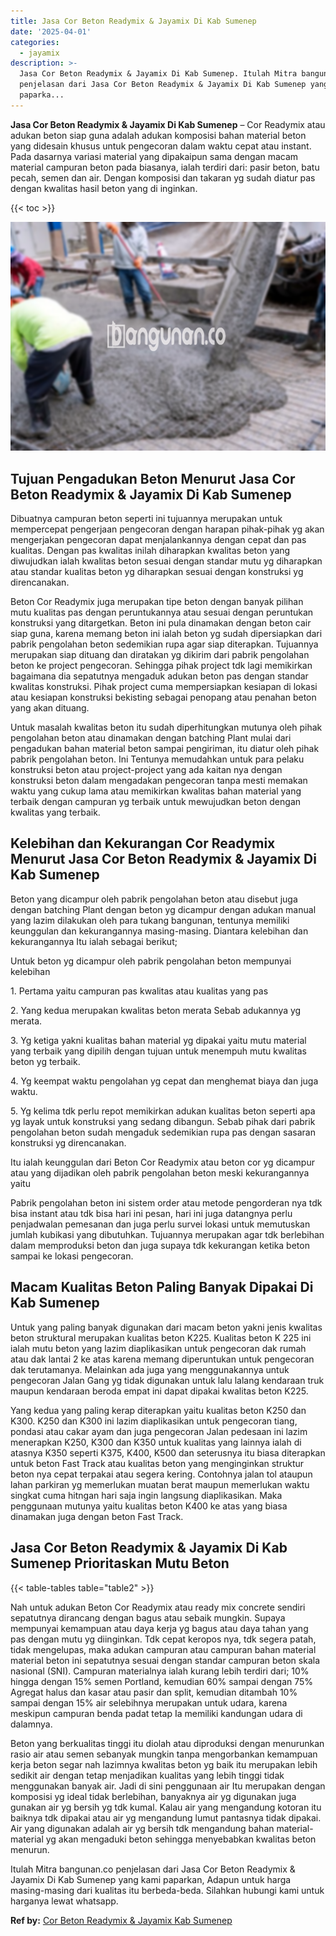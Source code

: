 ```yaml
---
title: Jasa Cor Beton Readymix & Jayamix Di Kab Sumenep
date: '2025-04-01'
categories:
  - jayamix
description: >-
  Jasa Cor Beton Readymix & Jayamix Di Kab Sumenep. Itulah Mitra bangunan.co
  penjelasan dari Jasa Cor Beton Readymix & Jayamix Di Kab Sumenep yang kami
  paparka...
---
```


**Jasa Cor Beton Readymix & Jayamix Di Kab Sumenep** – Cor Readymix atau adukan beton siap guna adalah adukan komposisi bahan material beton yang didesain khusus untuk pengecoran dalam waktu cepat atau instant. Pada dasarnya variasi material yang dipakaipun sama dengan macam material campuran beton pada biasanya, ialah terdiri dari: pasir beton, batu pecah, semen dan air. Dengan komposisi dan takaran yg sudah diatur pas dengan kwalitas hasil beton yang di inginkan.

{{< toc >}}

![Jasa Cor Beton Readymix & Jayamix Di Kab Sumenep](/images/jasa-cor-readymix-60.png)

## Tujuan Pengadukan Beton Menurut Jasa Cor Beton Readymix & Jayamix Di Kab Sumenep

Dibuatnya campuran beton seperti ini tujuannya merupakan untuk mempercepat pengerjaan pengecoran dengan harapan pihak-pihak yg akan mengerjakan pengecoran dapat menjalankannya dengan cepat dan pas kualitas. Dengan pas kwalitas inilah diharapkan kwalitas beton yang diwujudkan ialah kwalitas beton sesuai dengan standar mutu yg diharapkan atau standar kualitas beton yg diharapkan sesuai dengan konstruksi yg direncanakan.

Beton Cor Readymix juga merupakan tipe beton dengan banyak pilihan mutu kualitas pas dengan peruntukannya atau sesuai dengan peruntukan konstruksi yang ditargetkan. Beton ini pula dinamakan dengan beton cair siap guna, karena memang beton ini ialah beton yg sudah dipersiapkan dari pabrik pengolahan beton sedemikian rupa agar siap diterapkan. Tujuannya merupakan siap dituang dan diratakan yg dikirim dari pabrik pengolahan beton ke project pengecoran. Sehingga pihak project tdk lagi memikirkan bagaimana dia sepatutnya mengaduk adukan beton pas dengan standar kwalitas konstruksi. Pihak project cuma mempersiapkan kesiapan di lokasi atau kesiapan konstruksi bekisting sebagai penopang atau penahan beton yang akan dituang.

Untuk masalah kwalitas beton itu sudah diperhitungkan mutunya oleh pihak pengolahan beton atau dinamakan dengan batching Plant mulai dari pengadukan bahan material beton sampai pengiriman, itu diatur oleh pihak pabrik pengolahan beton. Ini Tentunya memudahkan untuk para pelaku konstruksi beton atau project-project yang ada kaitan nya dengan konstruksi beton dalam mengadakan pengecoran tanpa mesti memakan waktu yang cukup lama atau memikirkan kwalitas bahan material yang terbaik dengan campuran yg terbaik untuk mewujudkan beton dengan kwalitas yang terbaik.

## Kelebihan dan Kekurangan Cor Readymix Menurut Jasa Cor Beton Readymix & Jayamix Di Kab Sumenep

Beton yang dicampur oleh pabrik pengolahan beton atau disebut juga dengan batching Plant dengan beton yg dicampur dengan adukan manual yang lazim dilakukan oleh para tukang bangunan, tentunya memiliki keunggulan dan kekurangannya masing-masing. Diantara kelebihan dan kekurangannya Itu ialah sebagai berikut;

Untuk beton yg dicampur oleh pabrik pengolahan beton mempunyai kelebihan

1\. Pertama yaitu campuran pas kwalitas atau kualitas yang pas

2\. Yang kedua merupakan kwalitas beton merata Sebab adukannya yg merata.

3\. Yg ketiga yakni kualitas bahan material yg dipakai yaitu mutu material yang terbaik yang dipilih dengan tujuan untuk menempuh mutu kwalitas beton yg terbaik.

4\. Yg keempat waktu pengolahan yg cepat dan menghemat biaya dan juga waktu.

5\. Yg kelima tdk perlu repot memikirkan adukan kualitas beton seperti apa yg layak untuk konstruksi yang sedang dibangun. Sebab pihak dari pabrik pengolahan beton sudah mengaduk sedemikian rupa pas dengan sasaran konstruksi yg direncanakan.

Itu ialah keunggulan dari Beton Cor Readymix atau beton cor yg dicampur atau yang dijadikan oleh pabrik pengolahan beton meski kekurangannya yaitu

Pabrik pengolahan beton ini sistem order atau metode pengorderan nya tdk bisa instant atau tdk bisa hari ini pesan, hari ini juga datangnya perlu penjadwalan pemesanan dan juga perlu survei lokasi untuk memutuskan jumlah kubikasi yang dibutuhkan. Tujuannya merupakan agar tdk berlebihan dalam memproduksi beton dan juga supaya tdk kekurangan ketika beton sampai ke lokasi pengecoran.

## Macam Kualitas Beton Paling Banyak Dipakai Di Kab Sumenep

Untuk yang paling banyak digunakan dari macam beton yakni jenis kwalitas beton struktural merupakan kualitas beton K225. Kualitas beton K 225 ini ialah mutu beton yang lazim diaplikasikan untuk pengecoran dak rumah atau dak lantai 2 ke atas karena memang diperuntukan untuk pengecoran dak terutamanya. Melainkan ada juga yang menggunakannya untuk pengecoran Jalan Gang yg tidak digunakan untuk lalu lalang kendaraan truk maupun kendaraan beroda empat ini dapat dipakai kwalitas beton K225.

Yang kedua yang paling kerap diterapkan yaitu kualitas beton K250 dan K300. K250 dan K300 ini lazim diaplikasikan untuk pengecoran tiang, pondasi atau cakar ayam dan juga pengecoran Jalan pedesaan ini lazim menerapkan K250, K300 dan K350 untuk kualitas yang lainnya ialah di atasnya K350 seperti K375, K400, K500 dan seterusnya itu biasa diterapkan untuk beton Fast Track atau kualitas beton yang menginginkan struktur beton nya cepat terpakai atau segera kering. Contohnya jalan tol ataupun lahan parkiran yg memerlukan muatan berat maupun memerlukan waktu singkat cuma hitngan hari saja ingin langsung diaplikasikan. Maka penggunaan mutunya yaitu kualitas beton K400 ke atas yang biasa dinamakan juga dengan beton Fast Track.

## Jasa Cor Beton Readymix & Jayamix Di Kab Sumenep Prioritaskan Mutu Beton

{{< table-tables table="table2" >}}

Nah untuk adukan Beton Cor Readymix atau ready mix concrete sendiri sepatutnya dirancang dengan bagus atau sebaik mungkin. Supaya mempunyai kemampuan atau daya kerja yg bagus atau daya tahan yang pas dengan mutu yg diinginkan. Tdk cepat keropos nya, tdk segera patah, tidak mengelupas, maka adukan campuran atau campuran bahan material material beton ini sepatutnya sesuai dengan standar campuran beton skala nasional (SNI). Campuran materialnya ialah kurang lebih terdiri dari; 10% hingga dengan 15% semen Portland, kemudian 60% sampai dengan 75% Agregat halus dan kasar atau pasir dan split, kemudian ditambah 10% sampai dengan 15% air selebihnya merupakan untuk udara, karena meskipun campuran benda padat tetap Ia memiliki kandungan udara di dalamnya.

Beton yang berkualitas tinggi itu diolah atau diproduksi dengan menurunkan rasio air atau semen sebanyak mungkin tanpa mengorbankan kemampuan kerja beton segar nah lazimnya kwalitas beton yg baik itu merupakan lebih sedikit air dengan tetap menjadikan kualitas yang lebih tinggi tidak menggunakan banyak air. Jadi di sini penggunaan air Itu merupakan dengan komposisi yg ideal tidak berlebihan, banyaknya air yg digunakan juga gunakan air yg bersih yg tdk kumal. Kalau air yang mengandung kotoran itu baiknya tdk dipakai atau air yg mengandung lumut pantasnya tidak dipakai. Air yang digunakan adalah air yg bersih tdk mengandung bahan material-material yg akan mengaduki beton sehingga menyebabkan kwalitas beton menurun.

Itulah Mitra bangunan.co penjelasan dari Jasa Cor Beton Readymix & Jayamix Di Kab Sumenep yang kami paparkan, Adapun untuk harga masing-masing dari kualitas itu berbeda-beda. Silahkan hubungi kami untuk harganya lewat whatsapp.

**Ref by:** [Cor Beton Readymix & Jayamix Kab Sumenep](https://id.wikipedia.org/wiki/Cor)
